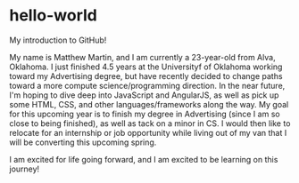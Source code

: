 # hello-world
My introduction to GitHub!

My name is Matthew Martin, and I am currently a 23-year-old from Alva, Oklahoma. I just finished 4.5 years at the Universityf of Oklahoma working toward my Advertising degree, but have recently decided to change paths toward a more compute science/programming direction. In the near future, I'm hoping to dive deep into JavaScript and AngularJS, as well as pick up some HTML, CSS, and other languages/frameworks along the way. My goal for this upcoming year is to finish my degree in Advertising (since I am so close to being finished), as well as tack on a minor in CS. I would then like to relocate for an internship or job opportunity while living out of my van that I will be converting this upcoming spring.

I am excited for life going forward, and I am excited to be learning on this journey!

